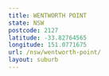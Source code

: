 ```yaml
---
title: WENTWORTH POINT
state: NSW
postcode: 2127
latitude: -33.82764565
longitude: 151.0771675
url: /nsw/wentworth-point/
layout: suburb
---
```

